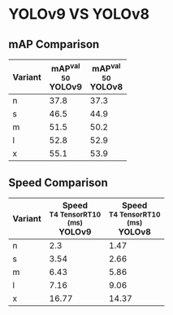 ---
---

# YOLOv9 VS YOLOv8

## mAP Comparison

| **Variant** | <center><span style='width: 400px;'>**mAP<sup>val<br>50**<br>**YOLOv9**</span></center> | <center><span style='width: 400px;'>**mAP<sup>val<br>50**<br>**YOLOv8**</span></center> |
| ----------- | --------------------------------------------------------------------------------------- | --------------------------------------------------------------------------------------- |
| n           | 37.8                                                                                    | 37.3                                                                                    |
| s           | 46.5                                                                                    | 44.9                                                                                    |
| m           | 51.5                                                                                    | 50.2                                                                                    |
| l           | 52.8                                                                                    | 52.9                                                                                    |
| x           | 55.1                                                                                    | 53.9                                                                                    |

## Speed Comparison

| **Variant** | <center><span style='width: 200px;'>**Speed**<br><sup>T4 TensorRT10<br>(ms)</sup><br>**YOLOv9**</span></center> | <center><span style='width: 200px;'>**Speed**<br><sup>T4 TensorRT10<br>(ms)</sup><br>**YOLOv8**</span></center> |
| ----------- | --------------------------------------------------------------------------------------------------------------- | --------------------------------------------------------------------------------------------------------------- |
| n           | 2.3                                                                                                             | 1.47                                                                                                            |
| s           | 3.54                                                                                                            | 2.66                                                                                                            |
| m           | 6.43                                                                                                            | 5.86                                                                                                            |
| l           | 7.16                                                                                                            | 9.06                                                                                                            |
| x           | 16.77                                                                                                           | 14.37                                                                                                           |
